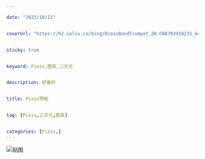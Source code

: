 ```yaml
---

date: "2023/10/13"


coverUrl: "https://h2.ioliu.cn/bing/BrassBandTrumpet_ZH-CN8703910231_640x480.jpg?imageslim"


sticky: true


keyword: Pixiv,图库,二次元


description: 好看的


title: Pixiv导航


tag: [Pixiv,二次元,图库]


categories: [Pixiv,]
---
```

![贴图]()